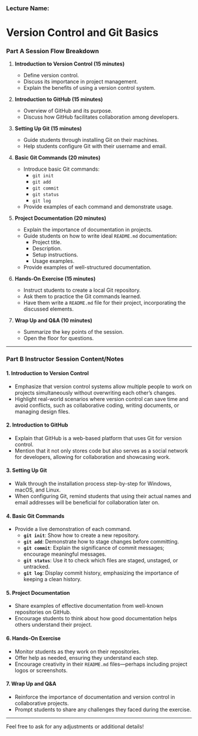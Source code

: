 ### Lecture Name:

# Version Control and Git Basics

### Part A Session Flow Breakdown

1. **Introduction to Version Control (15 minutes)**

   - Define version control.
   - Discuss its importance in project management.
   - Explain the benefits of using a version control system.

2. **Introduction to GitHub (15 minutes)**

   - Overview of GitHub and its purpose.
   - Discuss how GitHub facilitates collaboration among developers.

3. **Setting Up Git (15 minutes)**

   - Guide students through installing Git on their machines.
   - Help students configure Git with their username and email.

4. **Basic Git Commands (20 minutes)**

   - Introduce basic Git commands:
     - `git init`
     - `git add`
     - `git commit`
     - `git status`
     - `git log`
   - Provide examples of each command and demonstrate usage.

5. **Project Documentation (20 minutes)**

   - Explain the importance of documentation in projects.
   - Guide students on how to write ideal `README.md` documentation:
     - Project title.
     - Description.
     - Setup instructions.
     - Usage examples.
   - Provide examples of well-structured documentation.

6. **Hands-On Exercise (15 minutes)**

   - Instruct students to create a local Git repository.
   - Ask them to practice the Git commands learned.
   - Have them write a `README.md` file for their project, incorporating the discussed elements.

7. **Wrap Up and Q&A (10 minutes)**
   - Summarize the key points of the session.
   - Open the floor for questions.

---

### Part B Instructor Session Content/Notes

#### **1. Introduction to Version Control**

- Emphasize that version control systems allow multiple people to work on projects simultaneously without overwriting each other’s changes.
- Highlight real-world scenarios where version control can save time and avoid conflicts, such as collaborative coding, writing documents, or managing design files.

#### **2. Introduction to GitHub**

- Explain that GitHub is a web-based platform that uses Git for version control.
- Mention that it not only stores code but also serves as a social network for developers, allowing for collaboration and showcasing work.

#### **3. Setting Up Git**

- Walk through the installation process step-by-step for Windows, macOS, and Linux.
- When configuring Git, remind students that using their actual names and email addresses will be beneficial for collaboration later on.

#### **4. Basic Git Commands**

- Provide a live demonstration of each command.
  - **`git init`**: Show how to create a new repository.
  - **`git add`**: Demonstrate how to stage changes before committing.
  - **`git commit`**: Explain the significance of commit messages; encourage meaningful messages.
  - **`git status`**: Use it to check which files are staged, unstaged, or untracked.
  - **`git log`**: Display commit history, emphasizing the importance of keeping a clean history.

#### **5. Project Documentation**

- Share examples of effective documentation from well-known repositories on GitHub.
- Encourage students to think about how good documentation helps others understand their project.

#### **6. Hands-On Exercise**

- Monitor students as they work on their repositories.
- Offer help as needed, ensuring they understand each step.
- Encourage creativity in their `README.md` files—perhaps including project logos or screenshots.

#### **7. Wrap Up and Q&A**

- Reinforce the importance of documentation and version control in collaborative projects.
- Prompt students to share any challenges they faced during the exercise.

---

Feel free to ask for any adjustments or additional details!
